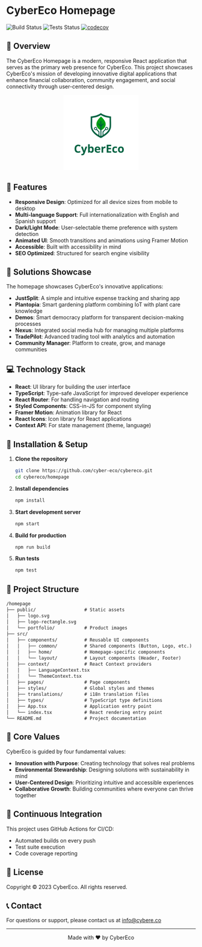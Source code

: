# CyberEco Homepage

![Build Status](https://github.com/cyber-eco/cybereco/workflows/pages-build-deployment/badge.svg)
![Tests Status](https://github.com/cyber-eco/cybereco/workflows/feature-finished%20migration%20to%20typescript/badge.svg)
[![codecov](https://codecov.io/gh/cyber-eco/cybereco/branch/main/graph/badge.svg)](https://codecov.io/gh/cyber-eco/cybereco)

## 🌱 Overview

The CyberEco Homepage is a modern, responsive React application that serves as the primary web presence for CyberEco. This project showcases CyberEco's mission of developing innovative digital applications that enhance financial collaboration, community engagement, and social connectivity through user-centered design.

<p align="center">
  <img src="public/logo.svg" alt="CyberEco Logo" width="200">
</p>

## 🚀 Features

- **Responsive Design**: Optimized for all device sizes from mobile to desktop
- **Multi-language Support**: Full internationalization with English and Spanish support
- **Dark/Light Mode**: User-selectable theme preference with system detection
- **Animated UI**: Smooth transitions and animations using Framer Motion
- **Accessible**: Built with accessibility in mind
- **SEO Optimized**: Structured for search engine visibility

## 📱 Solutions Showcase

The homepage showcases CyberEco's innovative applications:

- **JustSplit**: A simple and intuitive expense tracking and sharing app
- **Plantopia**: Smart gardening platform combining IoT with plant care knowledge
- **Demos**: Smart democracy platform for transparent decision-making processes
- **Nexus**: Integrated social media hub for managing multiple platforms
- **TradePilot**: Advanced trading tool with analytics and automation
- **Community Manager**: Platform to create, grow, and manage communities

## 💻 Technology Stack

- **React**: UI library for building the user interface
- **TypeScript**: Type-safe JavaScript for improved developer experience
- **React Router**: For handling navigation and routing
- **Styled Components**: CSS-in-JS for component styling
- **Framer Motion**: Animation library for React
- **React Icons**: Icon library for React applications
- **Context API**: For state management (theme, language)

## 🔧 Installation & Setup

1. **Clone the repository**
   ```bash
   git clone https://github.com/cyber-eco/cybereco.git
   cd cybereco/homepage
   ```

2. **Install dependencies**
   ```bash
   npm install
   ```

3. **Start development server**
   ```bash
   npm start
   ```

4. **Build for production**
   ```bash
   npm run build
   ```

5. **Run tests**
   ```bash
   npm test
   ```

## 📁 Project Structure

```
/homepage
├── public/                  # Static assets
│   ├── logo.svg
│   ├── logo-rectangle.svg
│   └── portfolio/           # Product images
├── src/
│   ├── components/          # Reusable UI components
│   │   ├── common/          # Shared components (Button, Logo, etc.)
│   │   ├── home/            # Homepage-specific components
│   │   └── layout/          # Layout components (Header, Footer)
│   ├── context/             # React Context providers
│   │   ├── LanguageContext.tsx
│   │   └── ThemeContext.tsx
│   ├── pages/               # Page components
│   ├── styles/              # Global styles and themes
│   ├── translations/        # i18n translation files
│   ├── types/               # TypeScript type definitions
│   ├── App.tsx              # Application entry point
│   └── index.tsx            # React rendering entry point
└── README.md                # Project documentation
```

## 🌈 Core Values

CyberEco is guided by four fundamental values:

- **Innovation with Purpose**: Creating technology that solves real problems
- **Environmental Stewardship**: Designing solutions with sustainability in mind
- **User-Centered Design**: Prioritizing intuitive and accessible experiences
- **Collaborative Growth**: Building communities where everyone can thrive together

## 🔄 Continuous Integration

This project uses GitHub Actions for CI/CD:
- Automated builds on every push
- Test suite execution
- Code coverage reporting

## 📄 License

Copyright © 2023 CyberEco. All rights reserved.


## 📞 Contact

For questions or support, please contact us at info@cybere.co

---

<p align="center">
  Made with ❤️ by CyberEco
</p>